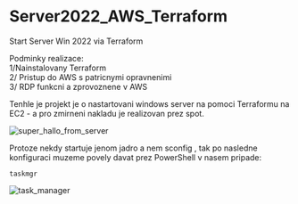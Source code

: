 # Server2022_AWS_Terraform
Start Server Win 2022 via Terraform<br>

Podminky realizace:<br>
1/Nainstalovany Terraform<br>
2/ Pristup do AWS s patricnymi opravnenimi<br>
3/ RDP funkcni a zprovoznene v AWS<br>



Tenhle je projekt je o nastartovani windows server na pomoci Terraformu na EC2 -  a pro zmirneni nakladu je
realizovan prez spot.<br>

![super_hallo_from_server](https://github.com/user-attachments/assets/d2f90320-abee-45dc-8b32-7e770674d1e1)

Protoze nekdy startuje jenom  jadro a nem sconfig , tak po nasledne konfiguraci muzeme povely 
davat  prez PowerShell v nasem pripade: 

```
taskmgr
```

![task_manager](https://github.com/user-attachments/assets/3914b878-f226-4c55-bb11-c5da3d31ee26)





